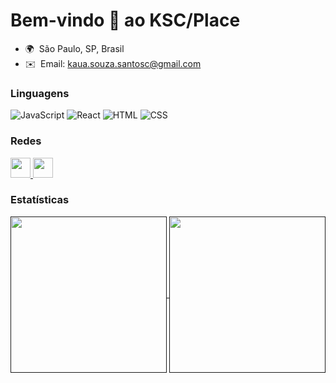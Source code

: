 Bem-vindo 👋 ao KSC/Place
============================================================================================================================

* 🌍  São Paulo, SP, Brasil
* ✉️  Email: [kaua.souza.santosc@gmail.com](mailto:kaua.souza.santosc@gmail.com)

### Linguagens

![JavaScript](https://img.shields.io/badge/JavaScript-F7DF1E.svg?style=for-the-badge&logo=JavaScript&logoColor=black)
![React](https://img.shields.io/badge/React-61DAFB.svg?style=for-the-badge&logo=React&logoColor=black)
![HTML](https://img.shields.io/badge/HTML5-E34F26.svg?style=for-the-badge&logo=HTML5&logoColor=white)
![CSS](https://img.shields.io/badge/CSS3-1572B6.svg?style=for-the-badge&logo=CSS3&logoColor=white)

### Redes

<p align="left"> <a href="https://www.github.com/SouzaSantosK" target="_blank" rel="noreferrer"> <picture> <source media="(prefers-color-scheme: dark)" srcset="https://raw.githubusercontent.com/danielcranney/readme-generator/main/public/icons/socials/github-dark.svg" /> <source media="(prefers-color-scheme: light)" srcset="https://raw.githubusercontent.com/danielcranney/readme-generator/main/public/icons/socials/github.svg" /> <img src="https://raw.githubusercontent.com/danielcranney/readme-generator/main/public/icons/socials/github.svg" width="32" height="32" /> </picture> </a> <a href="https://www.linkedin.com/in/souzasantosk" target="_blank" rel="noreferrer"> <picture> <source media="(prefers-color-scheme: dark)" srcset="https://raw.githubusercontent.com/danielcranney/readme-generator/main/public/icons/socials/linkedin-dark.svg" /> <source media="(prefers-color-scheme: light)" srcset="https://raw.githubusercontent.com/danielcranney/readme-generator/main/public/icons/socials/linkedin.svg" /> <img src="https://raw.githubusercontent.com/danielcranney/readme-generator/main/public/icons/socials/linkedin.svg" width="32" height="32" /> </picture> </a></p>

### Estatísticas

<a href="">
    <img height=250 align="center" src="https://github-readme-stats.vercel.app/api/top-langs?username=SouzaSantosK&layout=donut&langs_count=8&theme=github_dark" />
</a>
<a href="">
      <img height=250 align="center" src="https://github-readme-stats.vercel.app/api?username=SouzaSantosK&theme=github_dark" />
</a>

<!-- 
### Badges (Credly)
<a href="https://www.credly.com/badges/68ef4550-ce38-4229-9009-a1aa447ec09e/public_url" target="_blank" rel="noreferrer">
  <img />
</a>

-->
